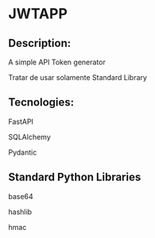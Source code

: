# JWTAPP
## Description:
A simple API Token generator

Tratar de usar solamente Standard Library

## Tecnologies:
FastAPI

SQLAlchemy

Pydantic

## Standard Python Libraries
base64

hashlib

hmac